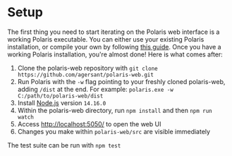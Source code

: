 # Setup

The first thing you need to start iterating on the Polaris web interface is a working Polaris executable. You can either use your existing Polaris installation, or compile your own by following [this guide](https://github.com/agersant/polaris/blob/master/CONTRIBUTING.md). Once you have a working Polaris installation, you're almost done! Here is what comes after:

1. Clone the polaris-web repository with `git clone https://github.com/agersant/polaris-web.git`
2. Run Polaris with the `-w` flag pointing to your freshly cloned polaris-web, adding `/dist` at the end. For example: `polaris.exe -w C:/path/to/polaris-web/dist`
3. Install [Node.js](https://nodejs.org) version `14.16.0`
4. Within the polaris-web directory, run `npm install` and then `npm run watch`
5. Access [http://localhost:5050/](http://localhost:5050/) to open the web UI
6. Changes you make within `polaris-web/src` are visible immediately

The test suite can be run with `npm test`
